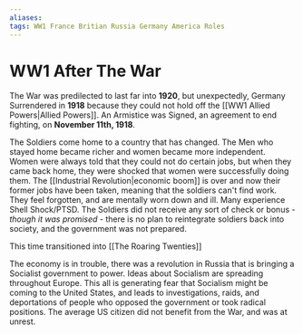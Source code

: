 ```yaml
---
aliases: 
tags: WW1 France Britian Russia Germany America Roles
---
```

# WW1 After The War
The War was predilected to last far into **1920**, but unexpectedly, Germany Surrendered in **1918** because they could not hold off the [[WW1 Allied Powers|Allied Powers]]. An Armistice was Signed, an agreement to end fighting, on **November 11th, 1918**.

The Soldiers come home to a country that has changed. The Men who stayed home became richer and women became more independent. Women were always told that they could not do certain jobs, but when they came back home, they were shocked that women were successfully doing them. The [[Industrial Revolution|economic boom]] is over and now their former jobs have been taken, meaning that the soldiers can't find work. They feel forgotten, and are mentally worn down and ill. Many experience Shell Shock/PTSD.
The Soldiers did not receive any sort of check or bonus - *though it was promised* - there is no plan to reintegrate soldiers back into society, and the government was not prepared.

This time transitioned into [[The Roaring Twenties]]

The economy is in trouble, there was a revolution in Russia that is bringing a Socialist government to power. Ideas about Socialism are spreading throughout Europe. This all is generating fear that Socialism might be coming to the United States, and leads to investigations, raids, and deportations of people who opposed the government or took radical positions. The average US citizen did not benefit from the War, and was at unrest.